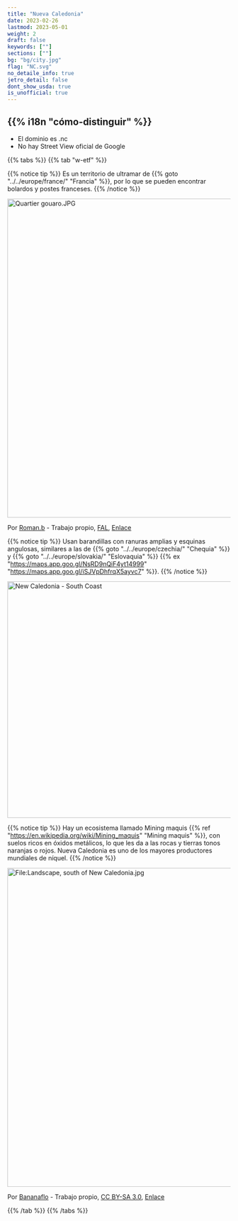 ```yaml
---
title: "Nueva Caledonia"
date: 2023-02-26
lastmod: 2023-05-01
weight: 2
draft: false
keywords: [""]
sections: [""]
bg: "bg/city.jpg"
flag: "NC.svg"
no_detaile_info: true
jetro_detail: false
dont_show_usda: true
is_unofficial: true
---
```


<div class="main-desciption country-description">
    <h2 class="section-title">{{% i18n "cómo-distinguir" %}}</h2>
    <ul class="rule-list">
        <li>El dominio es .nc</li>
        <li>No hay Street View oficial de Google</li>
    </ul>
</div>

{{% tabs %}}
{{% tab "w-etf" %}}

{{% notice tip %}}
Es un territorio de ultramar de {{% goto "../../europe/france/" "Francia" %}}, por lo que se pueden encontrar bolardos y postes franceses.
{{% /notice %}}
<div class="googlemap-if no-margin">
<p><a href="https://commons.wikimedia.org/wiki/File:Quartier_gouaro.JPG#/media/File:Quartier_gouaro.JPG"><img src="https://upload.wikimedia.org/wikipedia/commons/9/96/Quartier_gouaro.JPG" alt="Quartier gouaro.JPG" height="720" width="1280"></a></p><p>Por <a href="//commons.wikimedia.org/wiki/User:Roman.b" title="User:Roman.b">Roman.b</a> - <span class="int-own-work" lang="en">Trabajo propio</span>, <a href="http://artlibre.org/licence/lal/en" title="Licencia de Arte Libre">FAL</a>, <a href="https://commons.wikimedia.org/w/index.php?curid=16069290">Enlace</a></p>
</div>

{{% notice tip %}}
Usan barandillas con ranuras amplias y esquinas angulosas, similares a las de {{% goto "../../europe/czechia/" "Chequia" %}} y {{% goto "../../europe/slovakia/" "Eslovaquia" %}} {{% ex "https://maps.app.goo.gl/NsRD9nQiF4yt14999" "https://maps.app.goo.gl/iSJVpDhfrqX5ayvc7" %}}.
{{% /notice %}}
<div class="googlemap-if no-margin">
<a data-flickr-embed="true" href="https://www.flickr.com/photos/130634205@N04/28978722828/in/photolist-L9KwGd-BX9oPE-2av6yao-23gdD5Z-245juWw-2fGkh1L-YU1pxg-23SQieg-AJsXvG-C9UzoG-DDyk44-2b6CVaH-Nb9Akg-Fv2TK-25jkEKN-dnrNJ1-YLMTk5-Zifqng-LBmRqD-YHNXib-FCRRYj-HKXrH6-229zVBi-L9EKHJ-Sf99jJ-24Q126d-dmRcou-pnv4pD-28cyMmr-HoMKML-2bJXnCL-fMcZej-242f75p-HDjLro-CHNzww-Ffwur1-YRvDjR-YBmHip-24YRryX-FTRzak-Ag1vZu-YZR1vA-Fv4Yy-fdKsV3-DkMxmk-645Sz4-MNqNE4-267cC1r-D6qLJV-h1CK98" title="New Caledonia - South Coast"><img src="https://live.staticflickr.com/1823/28978722828_48f978e847_c.jpg" width="800" height="534" alt="New Caledonia - South Coast"/></a><script async src="//embedr.flickr.com/assets/client-code.js" charset="utf-8"></script>
</div>

{{% notice tip %}}
Hay un ecosistema llamado Mining maquis {{% ref "https://en.wikipedia.org/wiki/Mining_maquis" "Mining maquis" %}}, con suelos ricos en óxidos metálicos, lo que les da a las rocas y tierras tonos naranjas o rojos. Nueva Caledonia es uno de los mayores productores mundiales de níquel.
{{% /notice %}}

<div class="googlemap-if no-margin">
<p><a href="https://commons.wikimedia.org/wiki/File:Landscape,_south_of_New_Caledonia.jpg#/media/File:Landscape,_south_of_New_Caledonia.jpg"><img src="https://upload.wikimedia.org/wikipedia/commons/7/7d/Landscape%2C_south_of_New_Caledonia.jpg" alt="File:Landscape, south of New Caledonia.jpg" height="720" width="1103"></a></p><p>Por <a href="//commons.wikimedia.org/wiki/User:Bananaflo" title="User:Bananaflo">Bananaflo</a> - <span class="int-own-work" lang="en">Trabajo propio</span>, <a href="http://creativecommons.org/licenses/by-sa/3.0/" title="Creative Commons Attribution-Share Alike 3.0">CC BY-SA 3.0</a>, <a href="https://commons.wikimedia.org/w/index.php?curid=681200">Enlace</a></p>
</div>

{{% /tab %}}
{{% /tabs %}}
